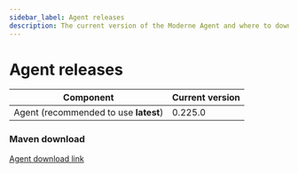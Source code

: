 ```yaml
---
sidebar_label: Agent releases
description: The current version of the Moderne Agent and where to download it.
---
```


# Agent releases

| Component                             | Current version |
| ------------------------------------- | --------------- |
| Agent (recommended to use **latest**) | 0.225.0         |

### Maven download

[Agent download link](https://repo1.maven.org/maven2/io/moderne/moderne-agent/0.225.0/moderne-agent-0.225.0.jar)
